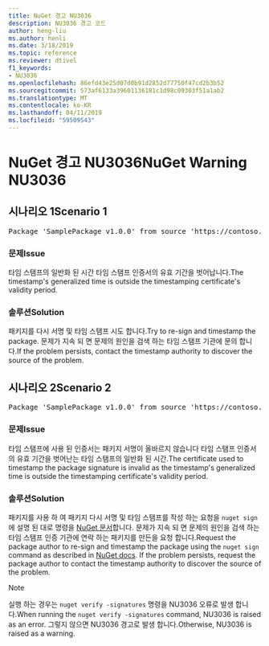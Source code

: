 ```yaml
---
title: NuGet 경고 NU3036
description: NU3036 경고 코드
author: heng-liu
ms.author: henli
ms.date: 3/18/2019
ms.topic: reference
ms.reviewer: dtivel
f1_keywords:
- NU3036
ms.openlocfilehash: 86efd43e25d07d0b91d2852d77750f47cd2b3b52
ms.sourcegitcommit: 573af6133a39601136181c1d98c09303f51a1ab2
ms.translationtype: MT
ms.contentlocale: ko-KR
ms.lasthandoff: 04/11/2019
ms.locfileid: "59509543"
---
```

# <a name="nuget-warning-nu3036"></a><span data-ttu-id="7f7d1-103">NuGet 경고 NU3036</span><span class="sxs-lookup"><span data-stu-id="7f7d1-103">NuGet Warning NU3036</span></span>

## <a name="scenario-1"></a><span data-ttu-id="7f7d1-104">시나리오 1</span><span class="sxs-lookup"><span data-stu-id="7f7d1-104">Scenario 1</span></span>

<pre>Package 'SamplePackage v1.0.0' from source 'https://contoso.com/index.json': The timestamp's generalized time is outside the timestamping certificate's validity period.</pre>

### <a name="issue"></a><span data-ttu-id="7f7d1-105">문제</span><span class="sxs-lookup"><span data-stu-id="7f7d1-105">Issue</span></span>

<span data-ttu-id="7f7d1-106">타임 스탬프의 일반화 된 시간 타임 스탬프 인증서의 유효 기간을 벗어납니다.</span><span class="sxs-lookup"><span data-stu-id="7f7d1-106">The timestamp's generalized time is outside the timestamping certificate's validity period.</span></span>


### <a name="solution"></a><span data-ttu-id="7f7d1-107">솔루션</span><span class="sxs-lookup"><span data-stu-id="7f7d1-107">Solution</span></span>

<span data-ttu-id="7f7d1-108">패키지를 다시 서명 및 타임 스탬프 시도 합니다.</span><span class="sxs-lookup"><span data-stu-id="7f7d1-108">Try to re-sign and timestamp the package.</span></span> <span data-ttu-id="7f7d1-109">문제가 지속 되 면 문제의 원인을 검색 하는 타임 스탬프 기관에 문의 합니다.</span><span class="sxs-lookup"><span data-stu-id="7f7d1-109">If the problem persists, contact the timestamp authority to discover the source of the problem.</span></span>



## <a name="scenario-2"></a><span data-ttu-id="7f7d1-110">시나리오 2</span><span class="sxs-lookup"><span data-stu-id="7f7d1-110">Scenario 2</span></span>

<pre>Package 'SamplePackage v1.0.0' from source 'https://contoso.com/index.json': The primary signature's timestamp's generalized time is outside the timestamping certificate's validity period.</pre>

### <a name="issue"></a><span data-ttu-id="7f7d1-111">문제</span><span class="sxs-lookup"><span data-stu-id="7f7d1-111">Issue</span></span>

<span data-ttu-id="7f7d1-112">타임 스탬프에 사용 된 인증서는 패키지 서명이 올바르지 않습니다 타임 스탬프 인증서의 유효 기간을 벗어난는 타임 스탬프의 일반화 된 시간.</span><span class="sxs-lookup"><span data-stu-id="7f7d1-112">The certificate used to timestamp the package signature is invalid as the timestamp's generalized time is outside the timestamping certificate's validity period.</span></span>


### <a name="solution"></a><span data-ttu-id="7f7d1-113">솔루션</span><span class="sxs-lookup"><span data-stu-id="7f7d1-113">Solution</span></span>

<span data-ttu-id="7f7d1-114">패키지를 사용 하 여 패키지 다시 서명 및 타임 스탬프를 작성 하는 요청을 `nuget sign` 에 설명 된 대로 명령을 [NuGet 문서](https://docs.microsoft.com/en-us/nuget/create-packages/sign-a-package)합니다. 문제가 지속 되 면 문제의 원인을 검색 하는 타임 스탬프 인증 기관에 연락 하는 패키지를 만든을 요청 합니다.</span><span class="sxs-lookup"><span data-stu-id="7f7d1-114">Request the package author to re-sign and timestamp the package using the `nuget sign` command as described in [NuGet docs](https://docs.microsoft.com/en-us/nuget/create-packages/sign-a-package). If the problem persists, request the package author to contact the timestamp authority to discover the source of the problem.</span></span>


> [!Note]
> <span data-ttu-id="7f7d1-115">실행 하는 경우는 `nuget verify -signatures` 명령을 NU3036 오류로 발생 합니다.</span><span class="sxs-lookup"><span data-stu-id="7f7d1-115">When running the `nuget verify -signatures` command, NU3036 is raised as an error.</span></span> <span data-ttu-id="7f7d1-116">그렇지 않으면 NU3036 경고로 발생 합니다.</span><span class="sxs-lookup"><span data-stu-id="7f7d1-116">Otherwise, NU3036 is raised as a warning.</span></span>